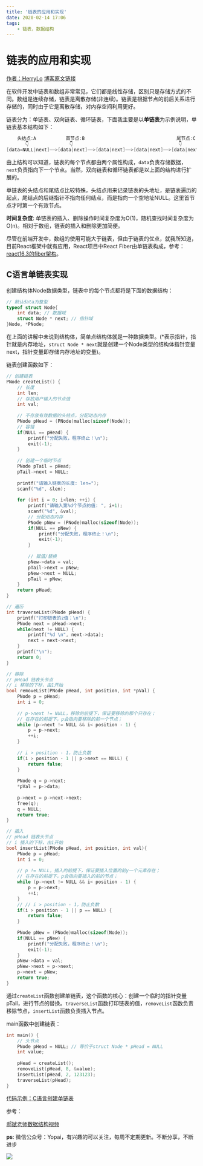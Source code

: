 ```yaml
---
title: '链表的应用和实现'
date: 2020-02-14 17:06
tags: 
    - 链表，数据结构
---
```


# 链表的应用和实现

[作者：HerryLo](https://github.com/HerryLo)
[博客原文链接](https://github.com/AttemptWeb/Record/issues/22)

在软件开发中链表和数组非常常见，它们都是线性存储，区别只是存储方式的不同。数组是连续存储，链表是离散存储(非连续)。链表是根据节点的前后关系进行存储的，同时由于它是离散存储，对内存空间利用更好。

链表分为：单链表、双向链表、循环链表，下面我主要是以**单链表**为示例说明，单链表基本结构如下：

```c
    头结点:A           首节点:B                                  尾节点:C
       👇               👇                                       👇
[data=NULL|next]——>[data|next]——>[data|next]——>[data|next]——>[data|next]——> NULL
```
由上结构可以知道，链表的每个节点都由两个属性构成，```data```负责存储数据，```next```负责指向下一个节点。当然，双向链表和循环链表都是以上面的结构进行扩展的。

单链表的头结点和尾结点比较特殊，头结点用来记录链表的头地址，是链表遍历的起点，尾结点的后继指针不指向任何结点，而是指向一个空地址NULL。这里首节点才时第一个有效节点。

**时间复杂度**: 单链表的插入、删除操作时间复杂度为O(1)，随机查找时间复杂度为O(n)。相对于数组，链表的插入和删除更加简便。

尽管在前端开发中，数组的使用可能大于链表，但由于链表的优点，就我所知道，目前React框架中就有应用，React项目中React Fiber由单链表构成，参考：[react16.3的fiber架构](https://blog.csdn.net/songshuzhong/article/details/80642651)。

## C语言单链表实现

创建结构体Node数据类型，链表中的每个节点都将是下面的数据结构：
```c
// 默认data为整型
typeof struct Node{
    int data; // 数据域
    struct Node * next; // 指针域
}Node, *PNode;
```
在上面的讲解中未说到结构体，简单点结构体就是一种数据类型。(*表示指针，指针就是内存地址，```struct Node * next```就是创建一个Node类型的结构体指针变量next，指针变量即存储内存地址的变量)。

链表创建函数如下：
```c
// 创建链表
PNode createList() {
    // 长度
    int len;
    // 存放用户输入的节点值
    int val;
    
    // 不存放有效数据的头结点，分配动态内存
    PNode pHead = (PNode)malloc(sizeof(Node));
    // 容错
    if(NULL == pHead) {
        printf("分配失败，程序终止！\n");
        exit(-1);
    }
    
    // 创建一个临时节点
    PNode pTail = pHead;
    pTail->next = NULL;
    
    printf("请输入链表的长度: len=");
    scanf("%d", &len);
    
    for (int i = 0; i<len; ++i) {
        printf("请输入第%d个节点的值: ", i+1);
        scanf("%d", &val);
        // 分配动态内存
        PNode pNew = (PNode)malloc(sizeof(Node));
        if(NULL == pNew) {
            printf("分配失败，程序终止！\n");
            exit(-1);
        }
        
        // 赋值/替换
        pNew->data = val;
        pTail->next = pNew;
        pNew->next = NULL;
        pTail = pNew;
    }
    return pHead;
}

// 遍历  
int traverseList(PNode pHead) {
    printf("打印链表的z值：\n");
    PNode next = pHead->next;
    while(next != NULL) {
        printf("%d \n", next->data);
        next = next->next;
    }
    printf("\n");
    return 0;
}

// 移除
// pHead 链表头节点
// i 移除的下标，由1开始
bool removeList(PNode pHead, int position, int *pVal) {
    PNode p = pHead;
    int i = 0;
    
    // p->next != NULL，移除的前提下，保证要移除的那个只存在；
    // 在存在的前提下，p会指向要移除的前一个节点；
    while (p->next != NULL && i< position - 1) {
        p = p->next;
        ++i;
    }
    
    // i > position - 1，防止负数
    if(i > position - 1 || p->next == NULL) {
        return false;
    }
    
    PNode q = p->next;
    *pVal = p->data;
    
    p->next = p->next->next;
    free(q);
    q = NULL;
    return true;
}

// 插入
// pHead 链表头节点
// i 插入的下标，由1开始
bool insertList(PNode pHead, int position, int val){
    PNode p = pHead;
    int i = 0;
    
    // p != NULL，插入的前提下，保证要插入位置的前y一个元素存在；
    // 在存在的前提下，p会指向要插入的前的节点；
    while (p->next != NULL && i< position - 1) {
        p = p->next;
        ++i;
    }
    // // i > position - 1，防止负数
    if(i > position - 1 || p == NULL) {
        return false;
    }
    
    PNode pNew = (PNode)malloc(sizeof(Node));
    if(NULL == pNew) {
        printf("分配失败，程序终止！\n");
        exit(-1);
    }
    pNew->data = val;
    pNew->next = p->next;
    p->next = pNew;
    return true;
}
```
通过```createList```函数创建单链表，这个函数的核心：创建一个临时的指针变量pTail，进行节点的替换。```traverseList```函数打印链表的值，```removeList```函数负责移除节点，```insertList```函数负责插入节点。

main函数中创建链表：
```c
int main() {
    // 头节点
    PNode pHead = NULL; // 等价于struct Node * pHead = NULL
    int value;
    
    pHead = createList();
    removeList(pHead, 8, &value);
    insertList(pHead, 2, 123123);
    traverseList(pHead);
}
```

[代码示例：C语言创建单链表](https://github.com/HerryLo/CStruct/blob/master/list/main.c)

参考：

[郝斌老师数据结构视频](https://www.bilibili.com/video/av12907870?p=14)

**ps**: 微信公众号：Yopai，有兴趣的可以关注，每周不定期更新。不断分享，不断进步

![](/webChat1.png)
